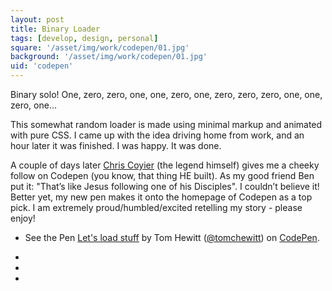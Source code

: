 ```yaml
---
layout: post
title: Binary Loader
tags: [develop, design, personal]
square: '/asset/img/work/codepen/01.jpg'
background: '/asset/img/work/codepen/01.jpg'
uid: 'codepen'
---
```


<p class="headline">Binary solo! One, zero, zero, one, one, zero, one, zero, zero, zero, one, one, zero, one...</p>

<p>This somewhat random loader is made using minimal markup and animated with pure CSS. I came up with the idea driving home from work, and an hour later it was finished. I was happy. It was done.</p>

<p>A couple of days later <a href="http://codepen.io/chriscoyier/">Chris Coyier</a> (the legend himself) gives me a cheeky follow on Codepen (you know, that thing HE built). As my good friend Ben put it: "That’s like Jesus following one of his Disciples". I couldn’t believe it! Better yet, my new pen makes it onto the homepage of Codepen as a top pick. I am extremely proud/humbled/excited retelling my story - please enjoy!</p>

<section class="post-media">
	<ul>
		<li class="full">
			<p data-height="445" data-theme-id="0" data-slug-hash="yNdQrO" data-default-tab="result" data-user="tomchewitt" class='codepen'>See the Pen <a href='http://codepen.io/tomchewitt/pen/yNdQrO/'>Let's load stuff</a> by Tom Hewitt (<a href='http://codepen.io/tomchewitt'>@tomchewitt</a>) on <a href='http://codepen.io'>CodePen</a>.</p>
			<script async src="//assets.codepen.io/assets/embed/ei.js"></script>
		</li>
	</ul>
</section>

<section class="block palette three-colors">
	<ul>
		<li class="color-1"></li>
		<li class="color-2"></li>
		<li class="color-3"></li>
	</ul>
</section>

<section>
	
</section>
